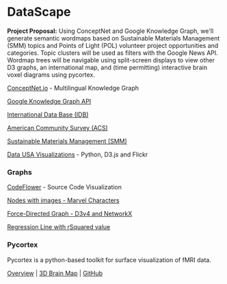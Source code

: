 # DataScape  

<b>Project Proposal:</b> Using ConceptNet and Google Knowledge Graph, we'll generate semantic wordmaps based on Sustainable Materials Management (SMM) topics and Points of Light (POL) volunteer project opportunities and categories. Topic clusters will be used as filters with the Google News API. Wordmap trees will be navigable using split-screen displays to view other D3 graphs, an international map, and (time permitting) interactive brain voxel diagrams using pycortex.  

[ConceptNet.io<!--target-->](http://ConceptNet.io) - Multilingual Knowledge Graph

[Google Knowledge Graph API<!--target-->](https://developers.google.com/knowledge-graph/)

[International Data Base (IDB)](https://www.census.gov/programs-surveys/international-programs/about/idb.html)

[American Community Survey (ACS)<!--target-->](https://factfinder.census.gov/faces/nav/jsf/pages/download_center.xhtml)

[Sustainable Materials Management (SMM)](https://www.epa.gov/smm)

[Data USA Visualizations](https://datausa.io/) - Python, D3.js and Flickr<br>


### Graphs

[CodeFlower](https://www.redotheweb.com/CodeFlower/) - Source Code Visualization

[Nodes with images - Marvel Characters](infinity/)

[Force-Directed Graph - D3v4 and NetworkX](marvel/)

[Regression Line with rSquared value](regression/index.html)



### Pycortex

Pycortex is a python-based toolkit for surface visualization of 
<span style="white-space: nowrap;">fMRI data.</span>

[Overview](https://news.berkeley.edu/2016/04/27/brain-thesaurus/) | 
[3D Brain Map<!--target-->](http://gallantlab.org/brainviewer/huthetal2012/) | 
[GitHub<!--target-->](https://github.com/gallantlab/pycortex)
<br>

<!--

## Sustainable Materials Management (SMM)

http://localhost:8887/smm-demo/about.html


## Loggevity

How long is log?  

A triangle on a flat surface will gradually become a circle if the flat surface curves into a sphere.  

A circle on a sphere will appear to become a point if the spherical surface expands faster than the circle.  
-->